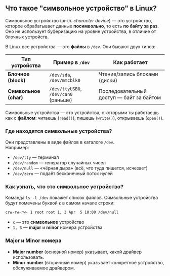 ## Что такое "символьное устройство" в Linux?

Символьное устройство (англ. _character device_) — это устройство, которое обрабатывает данные **посимвольно**, то есть **по байту за раз**. Оно не использует буферизацию на уровне устройства, в отличие от блочных устройств.

В Linux все устройства — это **файлы** в `/dev`. Они бывают двух типов:

|Тип устройства|Пример в `/dev`|Как работает|
|---|---|---|
|**Блочное (block)**|`/dev/sda`, `/dev/mmcblk0`|Чтение/запись блоками (диски)|
|**Символьное (char)**|`/dev/ttyUSB0`, `/dev/can0` (раньше)|Последовательный доступ — байт за байтом|
Символьные устройства — это устройства, с которыми ты работаешь как с **файлом**: читаешь (`read()`), пишешь (`write()`), открываешь (`open()`).
### Где находятся символьные устройства?

Они представлены в виде файлов в каталоге `/dev`.  
Например:

- `/dev/tty` — терминал
- `/dev/random` — генератор случайных чисел
- `/dev/null` — «чёрная дыра» (всё, что туда пишется, исчезает)
- `/dev/zero` — подаёт бесконечный поток нулей
### Как узнать, что это символьное устройство?

Команда `ls -l /dev` покажет список файлов. Символьные устройства будут помечены буквой **`c`** в самом начале строки:
```bash
crw-rw-rw- 1 root root 1, 3 Apr  5 10:00 /dev/null
```

- `c` — это **символьное** устройство
- `1, 3` — **major** и **minor** номера устройства
### Major и Minor номера

- **Major number** (основной номер) указывает, какой драйвер использовать.
- **Minor number** (вторичный номер) указывает конкретное устройство, обслуживаемое драйвером.






